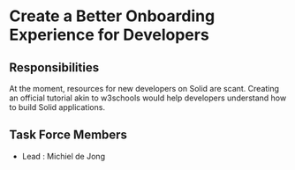 # Create a Better Onboarding Experience for Developers

## Responsibilities

At the moment, resources for new developers on Solid are scant. Creating an official tutorial akin to w3schools would help developers understand how to build Solid applications.

## Task Force Members

* Lead : Michiel de Jong